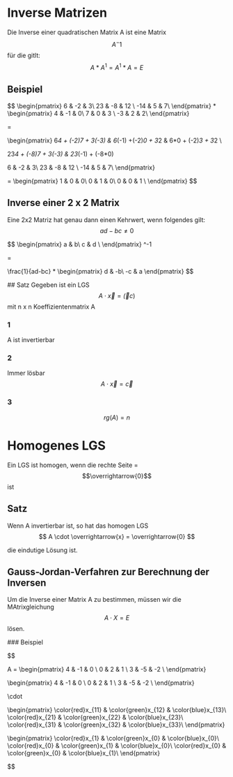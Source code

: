 # Inverse Matrizen


Die Inverse einer quadratischen Matrix A ist eine Matrix $$ A^-1$$
für die gitlt:
$$
A*A^1 = A^1 * A = E$$

## Beispiel

$$
\begin{pmatrix}
6 & -2 & 3\\
23 & -8 & 12 \\
-14 & 5 & 7\\
\end{pmatrix}
*
\begin{pmatrix}
4 & -1 & 0\\
7 & 0 & 3 \\
-3 & 2 & 2\\
\end{pmatrix}

=

\begin{pmatrix}
6*4 +   (-2)*7 + 3*(-3) &
6*(-1) +(-2)*0 + 3*2 &
6*0 +   (-2)*3 + 3*2 \\

23*4 + (-8)*7 + 3*(-3) &
23*(-1) + (-8*0) 

6 & -2 & 3\\
23 & -8 & 12 \\
-14 & 5 & 7\\
\end{pmatrix}

=
\begin{pmatrix}
1 & 0 & 0\\
0 & 1 & 0\\
0 & 0 & 1 \\
\end{pmatrix}
$$

## Inverse einer 2 x 2 Matrix

Eine 2x2 Matriz hat genau dann einen Kehrwert, wenn folgendes gilt:
$$
ad-bc \neq 0
$$


$$
\begin{pmatrix}
a & b\\
c & d \\
\end{pmatrix}
^-1

=

\frac{1}{ad-bc}
* 
\begin{pmatrix}
d & -b\\
-c & a
\end{pmatrix}
$$

## Satz
Gegeben ist ein LGS
$$
A \cdot \overrightarrow{x} = \overrightarrow(c)
$$
mit n x n Koeffizientenmatrix A

### 1
 A ist invertierbar

### 2
Immer lösbar
$$ A \cdot \overrightarrow{x} = \overrightarrow{c}$$

### 3
$$rg(A) = n$$


# Homogenes LGS

Ein LGS ist homogen, wenn die rechte Seite =
$$\overrightarrow{0}$$
ist


## Satz
Wenn A invertierbar ist, so hat das homogen LGS 
$$
A \cdot \overrightarrow{x} = \overrightarrow{0}
$$

die eindutige Lösung ist.

## Gauss-Jordan-Verfahren zur Berechnung der Inversen


Um die Inverse einer Matrix A zu bestimmen, müssen wir die MAtrixgleichung $$ A \cdot X = E $$ lösen.


### Beispiel

$$

A = 
\begin{pmatrix}
4 & -1 & 0 \\
0 & 2 & 1 \\
3 & -5 & -2 \\
\end{pmatrix}


\begin{pmatrix}
4 & -1 & 0 \\
0 & 2 & 1 \\
3 & -5 & -2 \\
\end{pmatrix} 

\cdot

\begin{pmatrix}
\color{red}x_{11} & \color{green}x_{12} & \color{blue}x_{13}\\
\color{red}x_{21} & \color{green}x_{22} & \color{blue}x_{23}\\
\color{red}x_{31} & \color{green}x_{32} & \color{blue}x_{33}\\
\end{pmatrix} 


\begin{pmatrix}
\color{red}x_{1} & \color{green}x_{0} & \color{blue}x_{0}\\
\color{red}x_{0} & \color{green}x_{1} & \color{blue}x_{0}\\
\color{red}x_{0} & \color{green}x_{0} & \color{blue}x_{1}\\
\end{pmatrix} 


$$